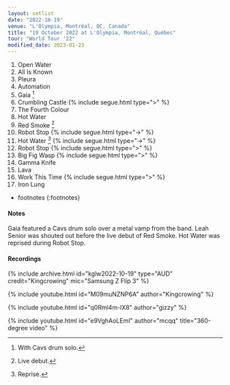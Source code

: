 ```yaml
---
layout: setlist
date: "2022-10-19"
venue: "L'Olympia, Montréal, QC, Canada"
title: "19 October 2022 at L'Olympia, Montréal, Québec"
tour: "World Tour '22"
modified_date: 2023-01-23
---
```


 1. Open Water
 2. All Is Known
 3. Pleura
 4. Automation
 5. Gaia
    [^1]
 6. Crumbling Castle
    {% include segue.html type=">" %}
 7. The Fourth Colour
 8. Hot Water
 9. Red Smoke
    [^2]
10. Robot Stop
    {% include segue.html type="->" %}
11. Hot Water
    [^3]
    {% include segue.html type="->" %}
12. Robot Stop
    {% include segue.html type=">" %}
11. Big Fig Wasp
    {% include segue.html type=">" %}
12. Gamma Knife
13. Lava
14. Work This Time
    {% include segue.html type=">" %}
15. Iron Lung

* footnotes
{:footnotes}
[^1]: With Cavs drum solo.
[^2]: Live debut.
[^3]: Reprise.

#### Notes

Gaia featured a Cavs drum solo over a metal vamp from the band. Leah Senior was shouted out before the live debut of Red Smoke. Hot Water was reprised during Robot Stop.


#### Recordings

{% include archive.html id="kglw2022-10-19" type="AUD" credit="Kingcrowing" mic="Samsung Z Flip 3" %}

{% include youtube.html id="M09muNZNP6A" author="Kingcrowing" %}

{% include youtube.html id="q0Rml4m-IX8" author="gizzy" %}

{% include youtube.html id="e9VghAoLEmI" author="mcqq" title="360-degree video" %}
